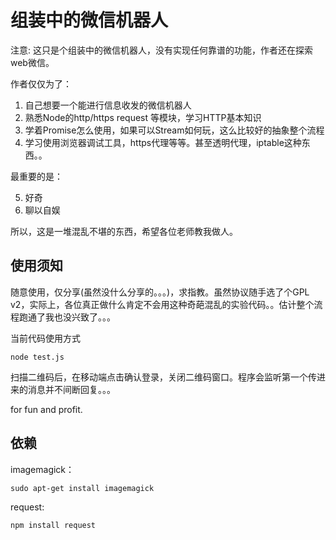 组装中的微信机器人
=================

注意: 这只是个组装中的微信机器人，没有实现任何靠谱的功能，作者还在探索web微信。

作者仅仅为了：

1. 自己想要一个能进行信息收发的微信机器人
2. 熟悉Node的http/https request 等模块，学习HTTP基本知识
3. 学着Promise怎么使用，如果可以Stream如何玩，这么比较好的抽象整个流程
4. 学习使用浏览器调试工具，https代理等等。甚至透明代理，iptable这种东西。。

最重要的是：

5. 好奇
6. 聊以自娱

所以，这是一堆混乱不堪的东西，希望各位老师教我做人。

## 使用须知

随意使用，仅分享(虽然没什么分享的。。。)，求指教。虽然协议随手选了个GPL v2，实际上，各位真正做什么肯定不会用这种奇葩混乱的实验代码。。估计整个流程跑通了我也没兴致了。。。

当前代码使用方式

    node test.js

扫描二维码后，在移动端点击确认登录，关闭二维码窗口。程序会监听第一个传进来的消息并不间断回复。。。

for fun and profit.

## 依赖

imagemagick： 

    sudo apt-get install imagemagick

request: 

    npm install request
